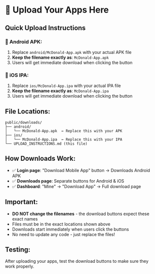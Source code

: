 # 📱 Upload Your Apps Here

## Quick Upload Instructions

### 🤖 Android APK:
1. Replace `android/McDonald-App.apk` with your actual APK file
2. **Keep the filename exactly as**: `McDonald-App.apk`
3. Users will get immediate download when clicking the button

### 🍎 iOS IPA:
1. Replace `ios/McDonald-App.ipa` with your actual IPA file  
2. **Keep the filename exactly as**: `McDonald-App.ipa`
3. Users will get immediate download when clicking the button

## File Locations:
```
public/downloads/
├── android/
│   └── McDonald-App.apk  ← Replace this with your APK
├── ios/
│   └── McDonald-App.ipa  ← Replace this with your IPA
└── UPLOAD_INSTRUCTIONS.md (this file)
```

## How Downloads Work:
- ✅ **Login page**: "Download Mobile App" button → Downloads Android APK
- ✅ **Downloads page**: Separate buttons for Android & iOS
- ✅ **Dashboard**: "Mine" → "Download App" → Full download page

## Important:
- **DO NOT change the filenames** - the download buttons expect these exact names
- Files must be in the exact locations shown above
- Downloads start immediately when users click the buttons
- No need to update any code - just replace the files!

## Testing:
After uploading your apps, test the download buttons to make sure they work properly.
